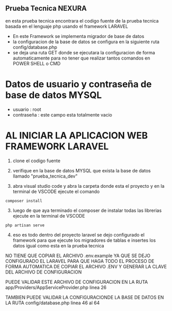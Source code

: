 ## Prueba Tecnica NEXURA

en esta prueba tecnica encontrara el codigo fuente de la prueba tecnica basada en el lenguaje php usando el framework LARAVEL

- En este Framework se implementa migrador de base de datos 
- la configuracion de la base de datos se configura en la siguiente ruta config/database.php
- se deja una ruta GET donde se ejecutara la configuracion de forma automaticamente para no tener que realizar tantos comandos en POWER SHELL o CMD

# Datos de usuario y contraseña de base de datos MYSQL

- usuario : root
- contraseña : este campo esta totalmente vacio

# AL INICIAR LA APLICACION WEB FRAMEWORK LARAVEL

1. clone el codigo fuente

3. verifique en la base de datos MYSQL que exista la base de datos llamado "prueba_tecnica_dev"

2. abra visual studio code y abra la carpeta donde esta el proyecto y en la terminal de VSCODE ejecute el comando 

```
composer install
```

3. luego de que aya terminado el composer de instalar todas las librerias ejecute en la terminal de VSCODE 

```
php artisan serve
```

4. eso es todo dentro del proyecto laravel se dejo configurado el framework para que ejecute los migradores de tablas e insertes los datos igual como esta en la prueba tecnica

NO TIENE QUE COPIAR EL ARCHIVO .env.example YA QUE SE DEJO CONFIGURADO EL LARAVEL PARA QUE HAGA TODO EL PROCESO DE FORMA AUTOMATICA DE COPIAR EL ARCHIVO .ENV Y GENERAR LA CLAVE DEL ARCHIVO DE CONFIGURACION

PUEDE VALIDAR ESTE ARCHIVO DE CONFIGURACION EN LA RUTA app/Providers/AppServiceProvider.php linea 26

TAMBIEN PUEDE VALIDAR LA CONFIGURACIONDE LA BASE DE DATOS EN LA RUTA config/database.php linea 46 al 64


